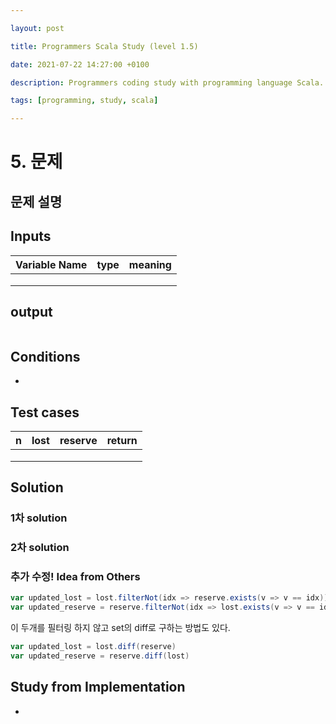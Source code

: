 ```yaml
---

layout: post

title: Programmers Scala Study (level 1.5)

date: 2021-07-22 14:27:00 +0100

description: Programmers coding study with programming language Scala. The difficulty selected is level 1.

tags: [programming, study, scala]

---
```


# 5. 문제

## 문제 설명

 ## Inputs

| Variable Name | type | meaning |
| ------------- | ---- | ------- |
|               |      |         |
|               |      |         |
|               |      |         |

## output

~~~scala

~~~



## Conditions

* 

## Test cases

| n    | lost | reserve | return |
| ---- | ---- | ------- | ------ |
|      |      |         |        |
|      |      |         |        |
|      |      |         |        |

## Solution



### 1차 solution

### 2차 solution

### 추가 수정! Idea from Others

~~~scala
var updated_lost = lost.filterNot(idx => reserve.exists(v => v == idx))
var updated_reserve = reserve.filterNot(idx => lost.exists(v => v == idx))
~~~

이 두개를 필터링 하지 않고 set의 diff로 구하는 방법도 있다.

~~~scala
var updated_lost = lost.diff(reserve)
var updated_reserve = reserve.diff(lost)
~~~



## Study from Implementation

* 
